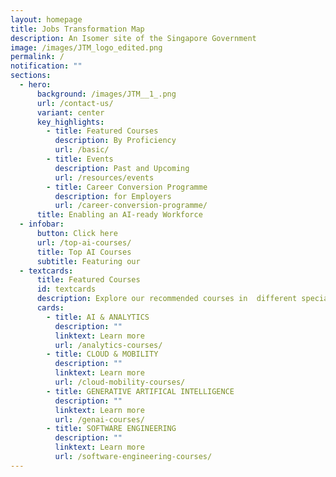 ```yaml
---
layout: homepage
title: Jobs Transformation Map
description: An Isomer site of the Singapore Government
image: /images/JTM_logo_edited.png
permalink: /
notification: ""
sections:
  - hero:
      background: /images/JTM__1_.png
      url: /contact-us/
      variant: center
      key_highlights:
        - title: Featured Courses
          description: By Proficiency
          url: /basic/
        - title: Events
          description: Past and Upcoming
          url: /resources/events
        - title: Career Conversion Programme
          description: for Employers
          url: /career-conversion-programme/
      title: Enabling an AI-ready Workforce
  - infobar:
      button: Click here
      url: /top-ai-courses/
      title: Top AI Courses
      subtitle: Featuring our
  - textcards:
      title: Featured Courses
      id: textcards
      description: Explore our recommended courses in  different specialisations
      cards:
        - title: AI & ANALYTICS
          description: ""
          linktext: Learn more
          url: /analytics-courses/
        - title: CLOUD & MOBILITY
          description: ""
          linktext: Learn more
          url: /cloud-mobility-courses/
        - title: GENERATIVE ARTIFICAL INTELLIGENCE
          description: ""
          linktext: Learn more
          url: /genai-courses/
        - title: SOFTWARE ENGINEERING
          description: ""
          linktext: Learn more
          url: /software-engineering-courses/
---
```

